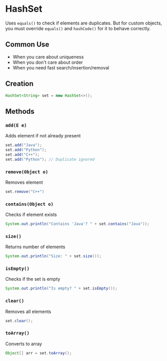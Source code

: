 # HashSet

Uses `equals()` to check if elements are duplicates. But for custom objects, you must override `equals()` and `hashCode()` for it to behave correctly.

## Common Use

- When you care about uniqueness
- When you don't care about order
- When you need fast search/insertion/removal

## Creation

```java
HashSet<String> set = new HashSet<>();
```

## Methods

### `add(E e)`

Adds element if not already present

```java
set.add("Java");
set.add("Python");
set.add("C++");
set.add("Python"); // Duplicate ignored
```

### `remove(Object o)`

Removes element

```java
set.remove("C++")
```

### `contains(Object o)`

Checks if element exists

```java
System.out.println("Contains 'Java'? " + set.contains("Java"));
```

### `size()`

Returns number of elements

```java
System.out.println("Size: " + set.size());
```

### `isEmpty()`

Checks if the set is empty

```java
System.out.println("Is empty? " + set.isEmpty());
```

### `clear()`

Removes all elements

```java
set.clear();
```

### `toArray()`

Converts to array

```java
Object[] arr = set.toArray();
```
